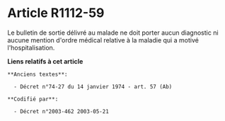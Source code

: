 # Article R1112-59

Le bulletin de sortie délivré au malade ne doit porter aucun diagnostic ni aucune mention d'ordre médical relative à la
maladie qui a motivé l'hospitalisation.

**Liens relatifs à cet article**

	**Anciens textes**:

	  - Décret n°74-27 du 14 janvier 1974 - art. 57 (Ab)

	**Codifié par**:

	  - Décret n°2003-462 2003-05-21

